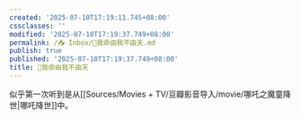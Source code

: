 ```yaml
---
created: '2025-07-10T17:19:11.745+08:00'
cssclasses: ''
modified: '2025-07-10T17:19:37.749+08:00'
permalink: /📥 Inbox/🐤我命由我不由天.md
publish: true
published: '2025-07-10T17:19:37.749+08:00'
title: 🐤我命由我不由天
---
```

似乎第一次听到是从[[Sources/Movies + TV/豆瓣影音导入/movie/哪吒之魔童降世\|哪吒降世]]中。
